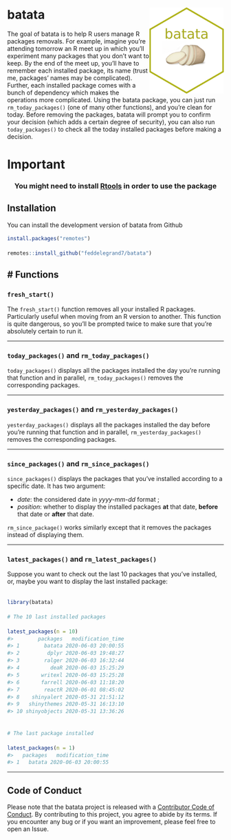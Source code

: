 
<!-- README.md is generated from README.Rmd. Please edit that file -->

<!-- badges: start -->

<!-- badges: end -->

# batata <a><img src='man/figures/hex.png' align="right" height="200" /></a>

The goal of batata is to help R users manage R packages removals. For
example, imagine you’re attending tomorrow an R meet up in which you’ll
experiment many packages that you don’t want to keep. By the end of the
meet up, you’ll have to remember each installed package, its name (trust
me, packages’ names may be complicated). Further, each installed package
comes with a bunch of dependency which makes the operations more
complicated. Using the batata package, you can just run
`rm_today_packages()` (one of many other functions), and you’re clean
for today. Before removing the packages, batata will prompt you to
confirm your decision (which adds a certain degree of security), you can
also run `today_packages()` to check all the today installed packages
before making a decision.

# Important

<center>

### You might need to install [Rtools](https://cran.r-project.org/bin/windows/Rtools/) in order to use the package

</center>

## Installation

You can install the development version of batata from Github

``` r
install.packages("remotes")

remotes::install_github("feddelegrand7/batata")
```

## \# Functions

### `fresh_start()`

The `fresh_start()` function removes all your installed R packages.
Particularly useful when moving from an R version to another. This
function is quite dangerous, so you’ll be prompted twice to make sure
that you’re absolutely certain to run it.

-----

### `today_packages()` and `rm_today_packages()`

`today_packages()` displays all the packages installed the day you’re
running that function and in parallel, `rm_today_packages()` removes the
corresponding packages.

-----

### `yesterday_packages()` and `rm_yesterday_packages()`

`yesterday_packages()` displays all the packages installed the day
before you’re running that function and in parallel,
`rm_yesterday_packages()` removes the corresponding packages.

-----

### `since_packages()` and `rm_since_packages()`

`since_packages()` displays the packages that you’ve installed according
to a specific date. It has two argument:

  - *date*: the considered date in *yyyy-mm-dd* format ;
  - *position*: whether to display the installed packages **at** that
    date, **before** that date or **after** that date.

`rm_since_package()` works similarly except that it removes the packages
instead of displaying them.

-----

### `latest_packages()` and `rm_latest_packages()`

Suppose you want to check out the last 10 packages that you’ve
installed, or, maybe you want to display the last installed package:

``` r

library(batata)

# The 10 last installed packages

latest_packages(n = 10)
#>        packages   modification_time
#> 1        batata 2020-06-03 20:00:55
#> 2         dplyr 2020-06-03 19:48:27
#> 3        ralger 2020-06-03 16:32:44
#> 4          deaR 2020-06-03 15:25:29
#> 5       writexl 2020-06-03 15:25:28
#> 6       farrell 2020-06-03 11:18:20
#> 7        reactR 2020-06-01 08:45:02
#> 8    shinyalert 2020-05-31 21:51:12
#> 9   shinythemes 2020-05-31 16:13:10
#> 10 shinyobjects 2020-05-31 13:36:26


# The last package installed 

latest_packages(n = 1)
#>   packages   modification_time
#> 1   batata 2020-06-03 20:00:55
```

-----

## Code of Conduct

Please note that the batata project is released with a [Contributor Code
of
Conduct](https://contributor-covenant.org/version/2/0/CODE_OF_CONDUCT.html).
By contributing to this project, you agree to abide by its terms. If you
encounter any bug or if you want an improvement, please feel free to
open an Issue.
